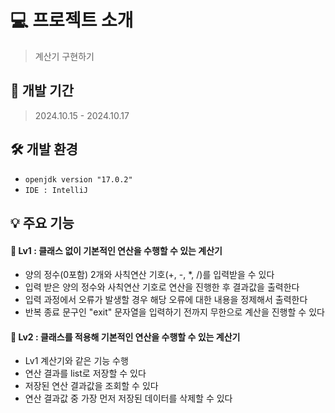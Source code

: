 
# 💻 프로젝트 소개
> 계산기 구현하기

## 🚀 개발 기간
> 2024.10.15 - 2024.10.17


## 🛠️ 개발 환경
- `openjdk version "17.0.2"`
- `IDE : IntelliJ`

## 💡 주요 기능
#### **📍 Lv1 : 클래스 없이 기본적인 연산을 수행할 수 있는 계산기**
* 양의 정수(0포함) 2개와 사칙연산 기호(+, -, *, /)를 입력받을 수 있다
* 입력 받은 양의 정수와 사칙연산 기호로 연산을 진행한 후 결과값을 출력한다
* 입력 과정에서 오류가 발생할 경우 해당 오류에 대한 내용을 정제해서 출력한다
* 반복 종료 문구인 "exit" 문자열을 입력하기 전까지 무한으로 계산을 진행할 수 있다
#### **📍 Lv2 : 클래스를 적용해 기본적인 연산을 수행할 수 있는 계산기**
* Lv1 계산기와 같은 기능 수행
* 연산 결과를 list로 저장할 수 있다
* 저장된 연산 결과값을 조회할 수 있다
* 연산 결과값 중 가장 먼저 저장된 데이터를 삭제할 수 있다
